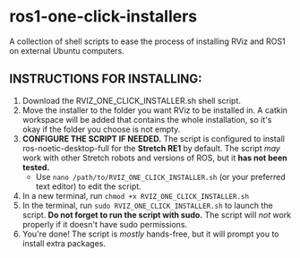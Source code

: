 # ros1-one-click-installers
A collection of shell scripts to ease the process of installing RViz and ROS1 on external Ubuntu computers.

## INSTRUCTIONS FOR INSTALLING:

1. Download the RVIZ_ONE_CLICK_INSTALLER.sh shell script.
2. Move the installer to the folder you want RViz to be installed in. A catkin workspace will be added that contains the whole installation, so it's okay if the folder you choose is not empty.
3. **CONFIGURE THE SCRIPT IF NEEDED.** The script is configured to install ros-noetic-desktop-full for the **Stretch RE1** by default. The script _may_ work with other Stretch robots and versions of ROS, but it **has not been tested.**
   - Use `nano /path/to/RVIZ_ONE_CLICK_INSTALLER.sh` (or your preferred text editor) to edit the script.
4. In a new terminal, run `chmod +x RVIZ_ONE_CLICK_INSTALLER.sh`
5. In the terminal, run `sudo RVIZ_ONE_CLICK_INSTALLER.sh` to launch the script. **Do not forget to run the script with sudo.** The script will _not_ work properly if it doesn't have sudo permissions.
6. You're done! The script is _mostly_ hands-free, but it will prompt you to install extra packages.

